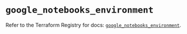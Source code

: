 # `google_notebooks_environment`

Refer to the Terraform Registry for docs: [`google_notebooks_environment`](https://registry.terraform.io/providers/hashicorp/google-beta/6.27.0/docs/resources/google_notebooks_environment).
